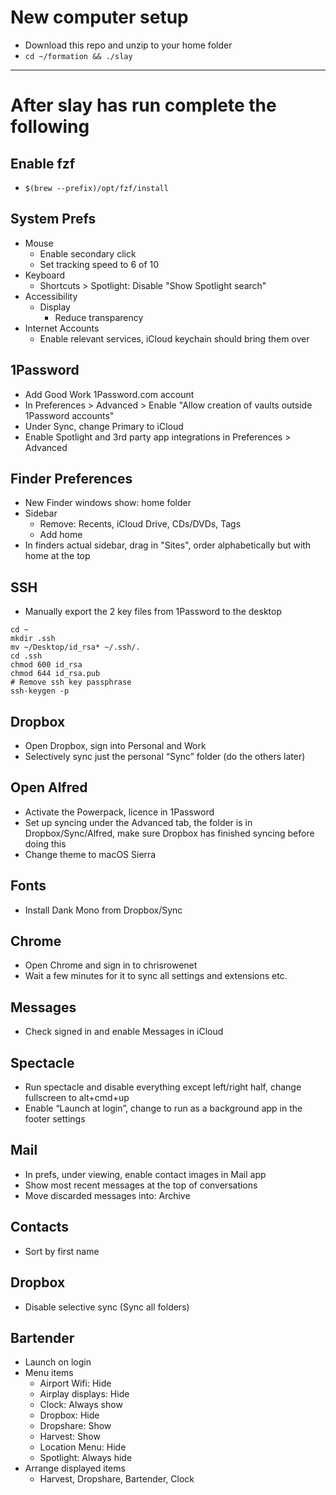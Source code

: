 # New computer setup
- Download this repo and unzip to your home folder
- `cd ~/formation && ./slay`

---

# After slay has run complete the following

## Enable fzf
- `$(brew --prefix)/opt/fzf/install`

## System Prefs
- Mouse
    - Enable secondary click
    - Set tracking speed to 6 of 10
- Keyboard
    - Shortcuts > Spotlight: Disable "Show Spotlight search"
- Accessibility
    - Display
        - Reduce transparency
- Internet Accounts
    - Enable relevant services, iCloud keychain should bring them over

## 1Password
- Add Good Work 1Password.com account
- In Preferences > Advanced > Enable "Allow creation of vaults outside 1Password accounts"
- Under Sync, change Primary to iCloud
- Enable Spotlight and 3rd party app integrations in Preferences > Advanced

## Finder Preferences
- New Finder windows show: home folder
- Sidebar
    - Remove: Recents, iCloud Drive, CDs/DVDs, Tags
    - Add home
- In finders actual sidebar, drag in "Sites", order alphabetically but with home at the top

## SSH
- Manually export the 2 key files from 1Password to the desktop
```
cd ~
mkdir .ssh
mv ~/Desktop/id_rsa* ~/.ssh/.
cd .ssh
chmod 600 id_rsa
chmod 644 id_rsa.pub
# Remove ssh key passphrase
ssh-keygen -p
```

## Dropbox
- Open Dropbox, sign into Personal and Work
- Selectively sync just the personal “Sync” folder (do the others later)

## Open Alfred
- Activate the Powerpack, licence in 1Password
- Set up syncing under the Advanced tab, the folder is in Dropbox/Sync/Alfred, make sure Dropbox has finished syncing before doing this
- Change theme to macOS Sierra

## Fonts
- Install Dank Mono from Dropbox/Sync

## Chrome
- Open Chrome and sign in to chrisrowenet
- Wait a few minutes for it to sync all settings and extensions etc.

## Messages
- Check signed in and enable Messages in iCloud

## Spectacle
- Run spectacle and disable everything except left/right half, change fullscreen to alt+cmd+up
- Enable “Launch at login”, change to run as a background app in the footer settings

## Mail
- In prefs, under viewing, enable contact images in Mail app
- Show most recent messages at the top of conversations
- Move discarded messages into: Archive

## Contacts
- Sort by first name

## Dropbox
- Disable selective sync (Sync all folders)

## Bartender
- Launch on login
- Menu items
    - Airport Wifi: Hide
    - Airplay displays: Hide
    - Clock: Always show
    - Dropbox: Hide
    - Dropshare: Show
    - Harvest: Show
    - Location Menu: Hide
    - Spotlight: Always hide
- Arrange displayed items
    - Harvest, Dropshare, Bartender, Clock

